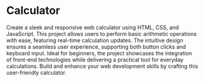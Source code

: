 # Calculator

Create a sleek and responsive web calculator using HTML, CSS, and JavaScript. This project allows users to perform basic arithmetic operations with ease, featuring real-time calculation updates. The intuitive design ensures a seamless user experience, supporting both button clicks and keyboard input. Ideal for beginners, the project showcases the integration of front-end technologies while delivering a practical tool for everyday calculations. Build and enhance your web development skills by crafting this user-friendly calculator.
